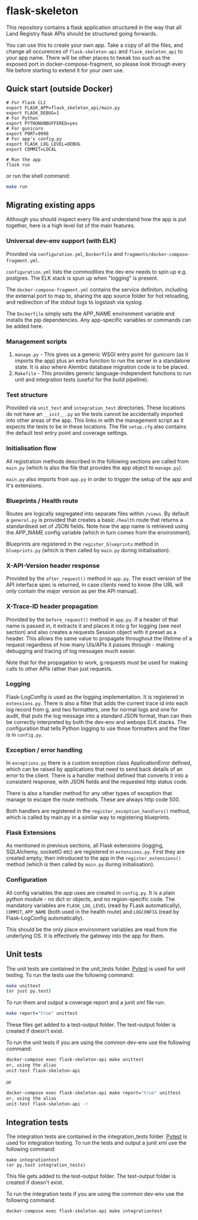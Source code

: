 # flask-skeleton

This repository contains a flask application structured in the way that all
Land Registry flask APIs should be structured going forwards.

You can use this to create your own app.
Take a copy of all the files, and change all occurences of `flask-skeleton-api` and `flask_skeleton_api` to your app name. There will be other places to tweak too such as the exposed port in docker-compose-fragment, so please look through every file before starting to extend it for your own use.

## Quick start (outside Docker)

```shell
# For Flask CLI
export FLASK_APP=flask_skeleton_api/main.py
export FLASK_DEBUG=1
# For Python
export PYTHONUNBUFFERED=yes
# For gunicorn
export PORT=9998
# For app's config.py
export FLASK_LOG_LEVEL=DEBUG
export COMMIT=LOCAL

# Run the app
flask run
```

or run the shell command:

```bash
make run
```


## Migrating existing apps

Although you should inspect every file and understand how the app is put together, here is a high level list of the main features.

### Universal dev-env support (with ELK)

Provided via `configuration.yml`, `Dockerfile` and `fragments/docker-compose-fragment.yml`.

`configuration.yml` lists the commodities the dev env needs to spin up e.g. postgres. The ELK stack is spun up when "logging" is present.

The `docker-compose-fragment.yml` contains the service definiton, including the external port to map to, sharing the app source folder for hot reloading, and redirection of the stdout logs to logstash via syslog.

The `Dockerfile` simply sets the APP_NAME environment variable and installs the pip dependencies. Any app-specific variables or commands can be added here.

### Management scripts

1. `manage.py` - This gives us a generic WSGI entry point for gunicorn (as it imports the app) plus an extra function to run the server in a standalone state. It is also where Alembic database migration code is to be placed.
2. `Makefile` - This provides generic language-independent functions to run unit and integration tests  (useful for the build pipeline).

### Test structure

Provided via `unit_test` and `integration_test` directories. These locations do not have an `__init__.py` so the tests cannot be accidentally imported into other areas of the app. This links in with the management script as it expects the tests to be in these locations. The file `setup.cfg` also contains the default test entry point and coverage settings.

### Initialisation flow

All registration methods described in the following sections are called from `main.py` (which is also the file that provides the app object to `manage.py`).

`main.py` also imports from `app.py` in order to trigger the setup of the app and it's extensions.


### Blueprints / Health route

Routes are logically segregated into separate files within `/views`. By default a `general.py` is provided that creates a basic `/health` route that returns a standardised set of JSON fields. Note how the app name is retrieved using the APP_NAME config variable (which in turn comes from the environment).

Blueprints are registered in the `register_blueprints` method in `blueprints.py` (which is then called by `main.py` during initialisation).

### X-API-Version header response

Provided by the `after_request()` method in `app.py`. The exact version of the API interface spec is returned, in case clients need to know (the URL will only contain the major version as per the API manual).

### X-Trace-ID header propagation

Provided by the `before_request()` method in `app.py`. If a header of that name is passed in, it extracts it and places it into g for logging (see next section) and also creates a requests Session object with it preset as a header. This allows the same value to propagate throughout the lifetime of a request regardless of how many UIs/APIs it passes through - making debugging and tracing of log messages much easier.

Note that for the propagation to work, g.requests must be used for making calls to other APIs rather than just requests.

### Logging

Flask-LogConfig is used as the logging implementation. It is registered in `extensions.py`. There is also a filter that adds the current trace id into each log record from g, and two formatters, one for normal logs and one for audit, that puts the log message into a standard JSON format, than can then be correctly interpreted by both the dev-env and webops ELK stacks. The configuration that tells Python logging to use those formatters and the filter is in `config.py`.

### Exception / error handling

In `exceptions.py` there is a custom exception class ApplicationError defined, which can be raised by applications that need to send back details of an error to the client. There is a handler method defined that converts it into a consistent response, with JSON fields and the requested http status code. 

There is also a handler method for any other types of exception that manage to escape the route methods. These are always http code 500.

Both handlers are registered in the `register_exception_handlers()` method, which is called by main.py in a similar way to registering  blueprints.

### Flask Extensions

As mentioned in previous sections, all Flask extensions (logging, SQLAlchemy, socketIO etc) are registered in `extensions.py`. First they are created empty, then introduced to the app in the `register_extensions()` method (which is then called by `main.py` during initialisation).

### Configuration

All config variables the app uses are created in `config.py`. It is a plain python module - no dict or objects, and no region-specific code. The mandatory variables are `FLASK_LOG_LEVEL` (read by FLask automatically), `COMMIT`, `APP_NAME` (both used in the health route) and `LOGCONFIG` (read by Flask-LogConfig automatically).

This should be the only place environment variables are read from the underlying OS. It is effectively the gateway into the app for them.

## Unit tests

The unit tests are contained in the unit_tests folder. [Pytest](http://docs.pytest.org/en/latest/) is used for unit testing. To run the tests use the following command:

```bash
make unittest
(or just py.test)
```

To run them and output a coverage report and a junit xml file run:

```bash
make report="true" unittest
```

These files get added to a test-output folder. The test-output folder is created if doesn't exist.

To run the unit tests if you are using the common dev-env use the following command:

```bash
docker-compose exec flask-skeleton-api make unittest
or, using the alias
unit-test flask-skeleton-api
```

or

```bash
docker-compose exec flask-skeleton-api make report="true" unittest
or, using the alias
unit-test flask-skeleton-api -r
```

## Integration tests

The integration tests are contained in the integration_tests folder. [Pytest](http://docs.pytest.org/en/latest/) is used for integration testing. To run the tests and output a junit xml use the following command:

```shell
make integrationtest
(or py.test integration_tests)
```

This file gets added to the test-output folder. The test-output folder is created if doesn't exist.

To run the integration tests if you are using the common dev-env use the following command:

```shell
docker-compose exec flask-skeleton-api make integrationtest
```
